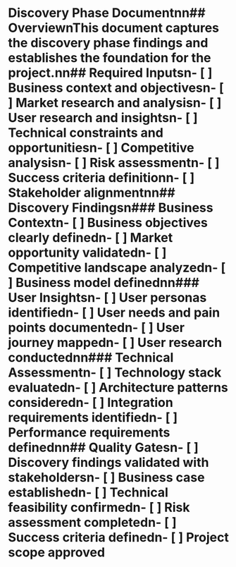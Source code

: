 # Discovery Phase Documentnn## OverviewnThis document captures the discovery phase findings and establishes the foundation for the project.nn## Required Inputsn- [ ] Business context and objectivesn- [ ] Market research and analysisn- [ ] User research and insightsn- [ ] Technical constraints and opportunitiesn- [ ] Competitive analysisn- [ ] Risk assessmentn- [ ] Success criteria definitionn- [ ] Stakeholder alignmentnn## Discovery Findingsn### Business Contextn- [ ] Business objectives clearly definedn- [ ] Market opportunity validatedn- [ ] Competitive landscape analyzedn- [ ] Business model definednn### User Insightsn- [ ] User personas identifiedn- [ ] User needs and pain points documentedn- [ ] User journey mappedn- [ ] User research conductednn### Technical Assessmentn- [ ] Technology stack evaluatedn- [ ] Architecture patterns consideredn- [ ] Integration requirements identifiedn- [ ] Performance requirements definednn## Quality Gatesn- [ ] Discovery findings validated with stakeholdersn- [ ] Business case establishedn- [ ] Technical feasibility confirmedn- [ ] Risk assessment completedn- [ ] Success criteria definedn- [ ] Project scope approved